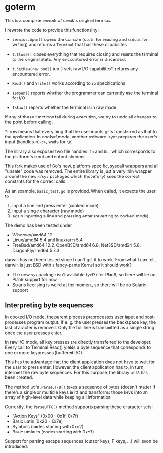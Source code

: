 goterm
======

This is a complete rework of creak's original termios.

I rewrote the code to provide this functionality:
 - `termios.Open()` opens the console (`stdin` for reading and `stdout` for writing) and returns a `Terminal` that has these capabilites:

 - `t.Close()` closes everything that requires closing and resets the terminal to the original state. Any encountered error is discarded.
 - `t.SetRaw(raw bool)` (un-) sets raw I/O capabilites\*, returns any encountered error.
 - `Read()` and `Write()` works according to `io` specifications
 - `IsOpen()` reports whether the programmer can currently use the terminal for I/O
 - `IsRaw()` reports whether the terminal is in raw mode

If any of these functions fail during execution, we try to undo all changes to the point before calling.

\*: *raw* means that everything that the user inputs gets transferred as that to the application. In *cooked* mode, another software layer prepares the user's input (handles `<C-c>`, waits for `\n`)

The library also exposes two file handles: `In` and `Out` which corresponds to the platform's input and output streams.

This fork makes use of Go's new, platform-specific, syscall wrappers and all "unsafe" code was removed. The entire library is just a very thin wrapper around the new `x/sys` packages which (hopefully) uses the correct constants for the correct calls.

As an example, `basic_test.go` is provided. When called, it expects the user to
1) input a line and press enter (cooked mode)
2) input a single character (raw mode)
3) again inputting a line and pressing enter (reverting to cooked mode)

The demo has been tested under
 - Windows/amd64 10
 - Linux/amd64 5.4 and linux/arm 5.4
 - FreeBsd/amd64 12.2, OpenBSD/amd64 6.8, NetBSD/amd64 5.8, DragonFly/amd64 5.8.3

darwin has not been tested since I can't get it to work.
From what I can tell, darwin is just BSD with a fancy-pants Kernel so it should work?

 - The new `sys` package isn't available (yet?) for Plan9, so there will be no Plan9 support for now
 - Solaris licensing is weird at the moment, so there will be no Solaris support

Interpreting byte sequences
---------------------------

In cooked I/O mode, the parent process preprocesses user input and post-processes program output.
If e. g. the user presses the backspace key, the last character is removed.
Only the full line is transmitted as a single string once the user presses enter.

In raw I/O mode, all key presses are directly transferred to the developer.
Every call to Terminal.Read() yields a byte sequence that corresponds to one or more keypresses (buffered I/O).

This has the advantage that the client application does not have to wait for the user to press enter.
However, the client application has to, in turn, interpret the raw byte sequences. For this purpose, the library `utf8` has been created.

The method `utf8.ParseUTF8()` takes a sequence of bytes (doesn't matter if there's a single or multiple keys in it) and transforms those keys into an array of high-level data while keeping all information.

Currently, the `ParseUTF8()` method supports parsing these character sets:
 - "Action Keys" (0x00 - 0x1f, 0x7f)
 - Basic Latin (0x20 - 0x7e)
 - Symbols (codes starting with 0xc2)
 - Basic umlauts (codes starting with 0xc3)

Support for parsing escape sequences (cursor keys, F keys, ...) will soon be introduced.
